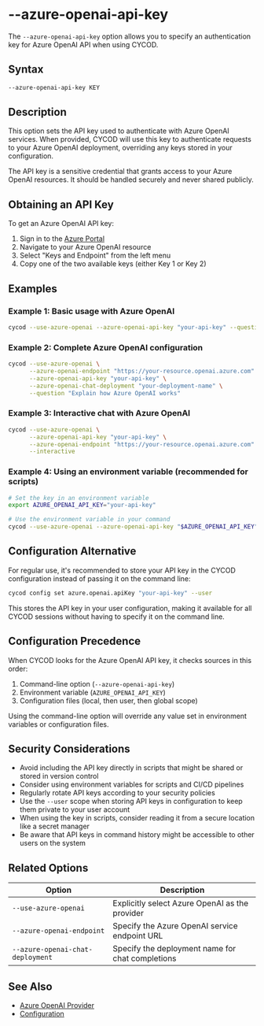 # --azure-openai-api-key

The `--azure-openai-api-key` option allows you to specify an authentication key for Azure OpenAI API when using CYCOD.

## Syntax

```bash
--azure-openai-api-key KEY
```

## Description

This option sets the API key used to authenticate with Azure OpenAI services. When provided, CYCOD will use this key to authenticate requests to your Azure OpenAI deployment, overriding any keys stored in your configuration.

The API key is a sensitive credential that grants access to your Azure OpenAI resources. It should be handled securely and never shared publicly.

## Obtaining an API Key

To get an Azure OpenAI API key:

1. Sign in to the [Azure Portal](https://portal.azure.com)
2. Navigate to your Azure OpenAI resource
3. Select "Keys and Endpoint" from the left menu
4. Copy one of the two available keys (either Key 1 or Key 2)

## Examples

### Example 1: Basic usage with Azure OpenAI

```bash
cycod --use-azure-openai --azure-openai-api-key "your-api-key" --question "What is Azure OpenAI?"
```

### Example 2: Complete Azure OpenAI configuration

```bash
cycod --use-azure-openai \
      --azure-openai-endpoint "https://your-resource.openai.azure.com" \
      --azure-openai-api-key "your-api-key" \
      --azure-openai-chat-deployment "your-deployment-name" \
      --question "Explain how Azure OpenAI works"
```

### Example 3: Interactive chat with Azure OpenAI

```bash
cycod --use-azure-openai \
      --azure-openai-api-key "your-api-key" \
      --azure-openai-endpoint "https://your-resource.openai.azure.com" \
      --interactive
```

### Example 4: Using an environment variable (recommended for scripts)

```bash
# Set the key in an environment variable
export AZURE_OPENAI_API_KEY="your-api-key"

# Use the environment variable in your command
cycod --use-azure-openai --azure-openai-api-key "$AZURE_OPENAI_API_KEY" --question "What is Azure OpenAI?"
```

## Configuration Alternative

For regular use, it's recommended to store your API key in the CYCOD configuration instead of passing it on the command line:

```bash
cycod config set azure.openai.apiKey "your-api-key" --user
```

This stores the API key in your user configuration, making it available for all CYCOD sessions without having to specify it on the command line.

## Configuration Precedence

When CYCOD looks for the Azure OpenAI API key, it checks sources in this order:

1. Command-line option (`--azure-openai-api-key`)
2. Environment variable (`AZURE_OPENAI_API_KEY`)
3. Configuration files (local, then user, then global scope)

Using the command-line option will override any value set in environment variables or configuration files.

## Security Considerations

- Avoid including the API key directly in scripts that might be shared or stored in version control
- Consider using environment variables for scripts and CI/CD pipelines
- Regularly rotate API keys according to your security policies
- Use the `--user` scope when storing API keys in configuration to keep them private to your user account
- When using the key in scripts, consider reading it from a secure location like a secret manager
- Be aware that API keys in command history might be accessible to other users on the system

## Related Options

| Option | Description |
|--------|-------------|
| `--use-azure-openai` | Explicitly select Azure OpenAI as the provider |
| `--azure-openai-endpoint` | Specify the Azure OpenAI service endpoint URL |
| `--azure-openai-chat-deployment` | Specify the deployment name for chat completions |

## See Also

- [Azure OpenAI Provider](../../../providers/azure-openai.md)
- [Configuration](../../../usage/configuration.md)